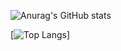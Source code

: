 ![Anurag's GitHub stats](https://github-readme-stats.vercel.app/api?username=adilhusain01&show_icons=true&theme=dark)

[![Top Langs](https://github-readme-stats.vercel.app/api/top-langs/?username=adilhusain01&layout=donut)]